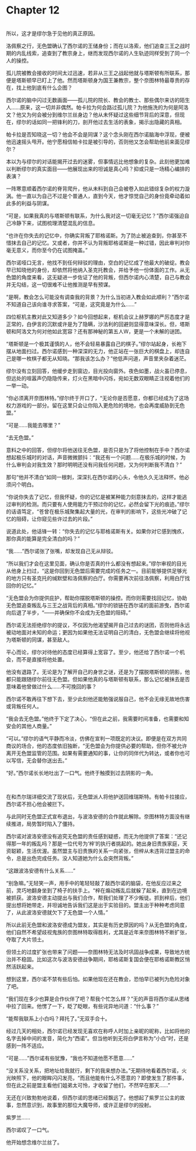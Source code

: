 # Chapter 12

<br>
所以，这才是缪尔急于见他的真正原因。

洛佩察之行，无色盟确认了西尔诺的王储身份；而在以洛索，他们追查三王之战时期的内乱线索，追查到了教宗身上，继而发现西尔诺的人生轨迹同样受到了同一个人的操控。

孤儿院被教会接收的时间太过迅速，若非从三王之战起他就与塔斯顿有所联系，那便是塔斯顿早已盯上了他。然而塔斯顿身为国王兼教宗，整个奈图林特最尊贵的存在，找上他到底有什么企图？

西尔诺的脑中闪过无数画面——孤儿院的院长、教会的教士、那些偶尔来访的陌生人……原来，这一切并非偶然。帕卡拉为何会路过孤儿院？为他施洗的为何是阿洛文？他又为何会被分到维尔兰丝身边？他从未怀疑过这些细节背后的深意，但现在，缪尔的话如同一把锋利的刀，剖开他过去生活的表象，揭示出隐藏的真相。

帕卡拉是否知晓这一切？他会不会是同谋？这个念头刚在西尔诺脑海中浮现，便被他迅速摇头甩开。他宁愿相信帕卡拉是被引导的，否则他又怎会帮助他前来面见缪尔？

本以为与缪尔的对话能揭开过去的迷雾，但事情远比他想象的复杂。此刻他更加难以判断缪尔的真实面目——他展现出来的坦诚是真心吗？抑或只是一场精心编排的表演？

一阵寒意顺着西尔诺的脊背爬升，他从未料到自己会被卷入如此错综复杂的权力漩涡。他一直以为自己不过是个普通人，直到今天，他才惊觉自己的身份竟牵动着如此多的利益与阴谋。

“可是，如果我真的与塔斯顿有联系，为什么我对这一切毫无记忆？”西尔诺强迫自己冷静下来，试图梳理清楚混乱的信息。

“也许在你失去的记忆中，你确实背叛了耶格诺斯。为了防止被追查到，你甚至不惜抹去自己的记忆。又或者，你并不认为背叛耶格诺斯是一种过错，因此审判对你毫无意义，而你至今仍在试图掩盖。”

西尔诺哑口无言，他找不到任何辩驳的理由，空白的记忆成了他最大的破绽。教会早已知晓他的身份，却依然将他纳入圣克托教会，并给予他一份体面的工作。从无色盟的角度来看，这无疑进一步佐证了他的背叛，但西尔诺内心清楚，自己与教会并无勾结，这一切很难不让他推测是早有预谋。

“是啊，教会怎么可能没有调查我的背景？为什么当初进入教会如此顺利？”西尔诺不知道自己该向谁寻求答案，“可是，这究竟是为什么……”

四位枢机主教对此又知道多少？如今回想起来，枢机会议上赫罗娜的严厉态度才是正常的，白伊言的沉默或许是为了隐瞒，沙法利的回避则显得意味深长。但，塔斯顿和阿洛文为何对他如此宽容？还有那神秘的第五人W，更是一个未解的谜团。

“塔斯顿是一个极其谨慎的人，他不会轻易暴露自己的棋子。”缪尔站起身，长袍下摆从地面扫过。西尔诺感到一种深深的无力，他正站在一张巨大的棋盘上，却连自己是哪一枚棋子都无从知晓。“那我该怎么办？”他低声问道，声音里夹杂着迷茫。

缪尔没有立刻回答，他缓步走到窗边，目光投向窗外。夜色如墨，战火虽已停息，但远处的喧嚣声仍隐隐传来，灯火在黑暗中闪烁，宛如无数双眼睛正注视着他们的一举一动。

“你必须离开奈图林特。”缪尔终于开口了，“无论你是否愿意，你都已经成为了这场权力游戏的一部分。留在这里只会让你陷入更危险的境地，也会再度威胁到无色盟。”

“可是……我能去哪里？”

“去无色盟。”

意料之中的回答，但缪尔将他送往无色盟，是否只是为了将他控制在手中？西尔诺想起极乐城时的对话，声音微微颤抖：“我还有一个问题……在极乐城的时候，为什么审判会对我生效？那时明明还没有问我任何问题，又为何判断我不清白？”

那句“他并不清白”如同一根刺，深深扎在西尔诺的心头，令他久久无法释怀。他必须问个明白。

“你说你失去了记忆，但我怀疑，你的记忆是被某种能力刻意抹去的，这样才能逃过审判的检测。而只要有人使用能力干预过你的记忆，必然会留下光的痕迹。”缪尔的话语笃定，“苍曾在极乐城聚集起大量的光，在审判的影响下，这些光冲破了记忆的阻碍，让你窥见些许过去的片段。”

说道此处，他话锋一转：“你失去的记忆与耶格诺斯有关。如果你对它感到愧疚，那你真的能算是完全清白的吗？”

“我……”西尔诺张了张嘴，却发现自己无从辩驳。

“所以我们才会在这里见面，确认你是否真的什么都没有想起来。”缪尔审视的目光从他身上扫过，“这是你回到无色盟后需要完成的任务之一。目前能够提供足够光的地方只有圣克托的缄默壁和洛佩察的白厅。你需要再次前往洛佩察，利用白厅找回你的记忆。”

“无色盟会为你提供庇护，帮助你摆脱塔斯顿的操控。而你则需要找回记忆，协助无色盟追查叛乱与三王之战背后的真相。”缪尔的锁链在西尔诺的面前游曳，西尔诺向后退了半步，“——并确保你不会成为无色盟的阻碍。”

西尔诺无法拒绝缪尔的提议，不仅因为他渴望揭开自己过去的谜团，否则他将永远被动地面对未知的命运；更因为如果他无法证明自己的清白，无色盟会继续将他视为塔斯顿的同谋，甚至敌人。

平心而论，缪尔对待他的态度已经算得上宽容了。至少，他还给了西尔诺一个机会，而不是直接将他处置。

他没有退路了。无论是为了解开自己的身世之谜，还是为了摆脱塔斯顿的阴影，他都只能跟随缪尔前往无色盟。但如果他真的与塔斯顿有联系，那么记忆被抹去是否意味着他曾做过什么……不可挽回的事？

西尔诺不敢再往下想下去，至少此刻他还能勉强说服自己，他不会无缘无故地伤害或背叛任何人。

“我会去无色盟。”他终于下定了决心，“但在此之前，我需要时间准备，也需要和知安会的其他人商量。”

“可以。”缪尔的语气平静而冷淡，仿佛在宣判一项既定的决议。即便是在双方共同商议的场合，他的态度依旧独断，“无色盟会为你提供必要的帮助，但你不被允许离开无色盟监管的范围。如果有需要通知的事，让你的同伴代为转达，或者你也可以写信，无会替你送出去。”

“好。”西尔诺长长地吐出了一口气。他终于触摸到过去阴影的一角。

<br>

在和杰尔瑞详细交流了现状后，无色盟派人将他护送回维瑞斯特。有帕卡拉接应，西尔诺不担心他会被拦下。

与此同时无色盟正式宣布退出，与波洛安德的合作就此解除。奈图林特方面没有继续推进，局势暂时陷入了僵持。

西尔诺对波洛安德没有追究无色盟的责任感到疑惑，而无为他提供了答案：“还记得那一年的叛乱吗？那是一位代号为‘梓’的执行者挑起的。她出身旧贵族家庭，天资聪颖，生活优渥。虽然盟主与旧贵族的关系一向紧张，但梓从未违背过盟主的命令，总是出色完成任务。没人知道她为什么会突然背叛。”

“这跟波洛安德有什么关系……”

“别急嘛。”无轻笑一声，用手中的笔轻轻敲了敲西尔诺的脑袋，在他反应过来之前，灵巧地翻身坐到了椅子的扶手上。“梓在煽动叛乱后就躲了起来，直到在边境被抓获。波洛安德主动提出与我们合作，帮我们处理了不少叛徒。抓到梓后，他们提出想将她带走，并坦诚地告诉我们这是出于实验目的。盟主出于种种考虑同意了，从此波洛安德就欠下了无色盟一个人情。”

所以此前无色盟和波洛安德成为盟友，其实是有历史原因的吗？从无色盟的角度，他们自然不希望歧视鬼族的奈图林特取得胜利，尤其是近年来奈图林特不断扩张，夺取了大片领土。

但领土的过度扩张也带来了问题——奈图林特无法及时巩固战争成果，导致地方统治并不稳固。比如这次与波洛安德战争期间，耶格诺斯复国会便在耶格诺斯教区悄然活跃起来。

想到这里，西尔诺不禁有些后怕。如果他现在还在教会，恐怕早已被列为危险对象了吧。

“我们现在多少也算是合作伙伴了吧？帮我个忙怎么样？”无的声音将西尔诺从思绪中拉了回来。他愣了一下，眨了眨眼，有些诧异地问道：“什么事？”

“能帮我联系上小白吗？拜托了。”无双手合十。

经过几天的相处，西尔诺已经发现无喜欢在称呼人时加上亲昵的昵称，比如将他的名字去掉中间的发音，简化为“西诺”。但当他听到无将白伊言称为“小白”时，还是感到一阵不适应。

“可是……”西尔诺有些犹豫，“我也不知道他愿不愿意……”

“没关系没关系，把地址给我就行，剩下的我来想办法。”无期待地看着西尔诺，火光映照下，他的眼眸闪闪发亮，“而且他能有什么不愿意的？即使发生了那件事，但在此之前是盟主看他们姐弟太可怜，才收留了他们，不然早在那天……”

无还在兴致勃勃地说着，但西尔诺的思绪已经飘远了。他想起了紫罗兰公主的故事，忽然意识到，故事里的那位大魔导师，或许正是缪尔的投射。

紫罗兰……

西尔诺叹了一口气。

他开始想念维尔兰丝了。

